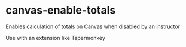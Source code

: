 # canvas-enable-totals
Enables calculation of totals on Canvas when disabled by an instructor

Use with an extension like Tapermonkey
